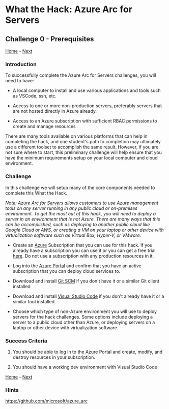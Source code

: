# What the Hack: Azure Arc for Servers 

## Challenge 0 - Prerequisites
[Home](../readme.md) - [Next](challenge01.md)

### Introduction

To successfully complete the Azure Arc for Servers challenges, you will need to have:

* A local computer to install and use various applications and tools such as VSCode, ssh, etc.

* Access to one or more non-production servers, preferably servers that are not hosted directly in Azure already. 

* Access to an Azure subscription with sufficient RBAC permissions to create and manage resources

There are many tools available on various platforms that can help in completing the hack, and one student's path to completion may ultimately use a different toolset to accomplish the same result. However, if you are not sure where to start, this preliminary challenge will help ensure that you have the minimum requirements setup on your local computer and cloud environment.  

### Challenge

In this challenge we will setup many of the core components needed to complete this What the Hack. 

*Note: [Azure Arc for Servers](https://docs.microsoft.com/en-us/azure/azure-arc/servers/overview) allows customers to use Azure management tools on any server running in any public cloud or on-premises environment. To get the most out of this hack, you will need to deploy a server in an environment that is not Azure. There are many ways that this can be accomplished, such as deploying to another public cloud like Google Cloud or AWS, or creating a VM on your laptop or other device with virtualization software such as Virtual Box, Hyper-V, or VMware.*

* Create an [Azure](https://azure.microsoft.com/) Subscription that you can use for this hack. If you already have a subscription you can use it or you can get a free trial [here](https://azure.microsoft.com/free/). Do not use a subscription with any production resources in it. 

* Log into the [Azure Portal](https://portal.azure.com) and confirm that you have an active subscription that you can deploy cloud services to.

* Download and install [Git SCM](https://git-scm.com/download) if you don't have it or a similar Git client installed

* Download and install [Visual Studio Code](https://code.visualstudio.com) if you don't already have it or a similar tool installed.

* Choose which type of non-Azure environment you will use to deploy servers for the hack challenges. Some options include deploying a server to a public cloud other than Azure, or deploying servers on a laptop or other device with virtualization software.
   

### Success Criteria

1. You should be able to log in to the Azure Portal and create, modify, and destroy resources in your subscription.

2. You should have a working dev environment with Visual Studio Code 
   
[Home](../readme.md) - [Next](challenge01.md)

### Hints

https://github.com/microsoft/azure_arc